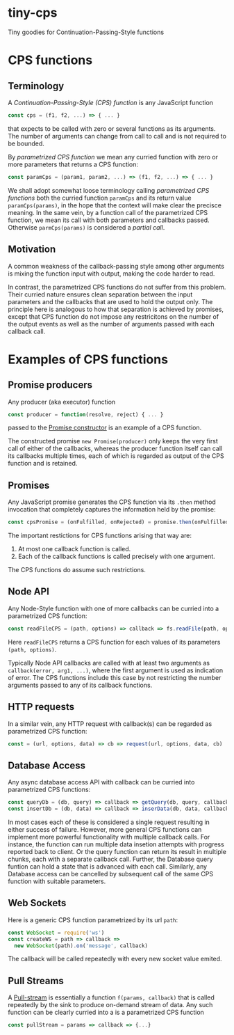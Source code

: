 # tiny-cps
Tiny goodies for Continuation-Passing-Style functions

# CPS functions

## Terminology
A *Continuation-Passing-Style (CPS) function* is any JavaScript function
```js
const cps = (f1, f2, ...) => { ... }
```
that expects to be called with zero or several functions as its arguments.
The number of arguments can change from call to call and is not required to be bounded.

By *parametrized CPS function* we mean any curried function with zero or more parameters 
that returns a CPS function:
```js
const paramCps = (param1, param2, ...) => (f1, f2, ...) => { ... }
```

We shall adopt somewhat loose terminology calling *parametrized CPS functions* both
the curried function `paramCps` and its return value `paramCps(params)`,
in the hope that the context will make clear the precisce meaning.
In the same vein, by a function call of the parametrized CPS function,
we mean its call with both parameters and callbacks passed.
Otherwise `parmCps(params)` is considered a *partial call*.

## Motivation
A common weakness of the callback-passing style among other arguments
is mixing the function input with output, making the code harder to read.

In contrast, the parametrized CPS functions do not suffer from this problem.
Their curried nature ensures clean separation between the input parameters
and the callbacks that are used to hold the output only.
The principle here is analogous to how that separation is achieved by promises,
except that CPS function do not impose any restricitons on the 
number of the output events as well as the number of arguments passed with each callback call.

# Examples of CPS functions

## Promise producers
Any producer (aka executor) function 
```js
const producer = function(resolve, reject) { ... }
``` 
passed to the [Promise constructor](https://developer.mozilla.org/en-US/docs/Web/JavaScript/Reference/Global_Objects/Promise) is an example of a CPS function. 

The constructed promise `new Promise(producer)` only keeps the very first call of either of the callbacks,
whereas the producer function itself can call its callbacks multiple times,
each of which is regarded as output of the CPS function and is retained.

## Promises
Any JavaScript promise generates the CPS function via its `.then` method invocation
that completely captures the information held by the promise:
```js
const cpsPromise = (onFulfilled, onRejected) = promise.then(onFulfilled, onRejected)
```
The important restictions for CPS functions arising that way are:
1. At most one callback function is called.
2. Each of the callback functions is called precisely with one argument.

The CPS functions do assume such restrictions.


## Node API
Any Node-Style function with one of more callbacks can be curried into a parametrized CPS function:
```js
const readFileCPS = (path, options) => callback => fs.readFile(path, options, callback)
```
Here `readFileCPS` returns a CPS function for each values of its parameters `(path, options)`.

Typically Node API callbacks are called with at least two arguments as `callback(error, arg1, ...)`,
where the first argument is used as indication of error. 
The CPS functions include this case by not restricting the number arguments 
passed to any of its callback functions.


## HTTP requests
In a similar vein, any HTTP request with callback(s) can be regarded as parametrized CPS function:
```js
const = (url, options, data) => cb => request(url, options, data, cb)
```

## Database Access
Any async database access API with callback can be curried into parametrized CPS functions:
```js
const queryDb = (db, query) => callback => getQuery(db, query, callback)
const insertDb = (db, data) => callback => inserData(db, data, callback)
```
In most cases each of these is considered a single request resulting in either success of failure.
However, more general CPS functions can implement more powerful functionality with multiple callback calls.
For instance, the function can run multiple data insetion attempts with progress reported back to client.
Or the query function can return its result in multiple chunks, each with a separate callback call.
Further, the Database query funtion can hold a state that is advanced with each call.
Similarly, any Database access can be cancelled by subsequent call of the same CPS function with suitable parameters. 

## Web Sockets
Here is a generic CPS function parametrized by its url `path`:
```js
const WebSocket = require('ws')
const createWS = path => callback => 
  new WebSocket(path).on('message', callback)
```
The callback will be called repeatedly with every new socket value emited.

## Pull Streams
A [Pull-stream](https://pull-stream.github.io/)
is essentially a function `f(params, callback)` that is called repeatedly
by the sink to produce on-demand stream of data.
Any such function can be clearly curried into a
is a parametrized CPS function 
```js
const pullStream = params => callback => {...}
```
